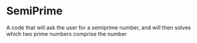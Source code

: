 # SemiPrime
A code that will ask the user for a semiprime number, and will then solves which two prime numbers comprise the number
